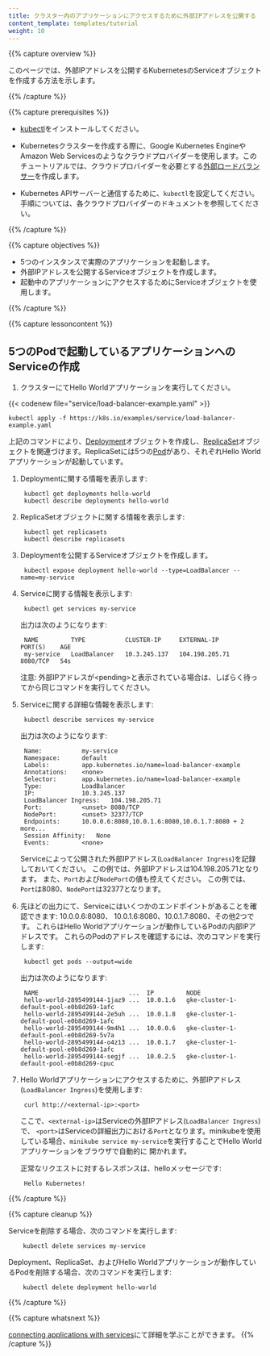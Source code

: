 ```yaml
---
title: クラスター内のアプリケーションにアクセスするために外部IPアドレスを公開する
content_template: templates/tutorial
weight: 10
---
```


{{% capture overview %}}

このページでは、外部IPアドレスを公開するKubernetesのServiceオブジェクトを作成する方法を示します。

{{% /capture %}}


{{% capture prerequisites %}}

 * [kubectl](/docs/tasks/tools/install-kubectl/)をインストールしてください。

 * Kubernetesクラスターを作成する際に、Google Kubernetes EngineやAmazon Web Servicesのようなクラウドプロバイダーを使用します。このチュートリアルでは、クラウドプロバイダーを必要とする[外部ロードバランサー](/docs/tasks/access-application-cluster/create-external-load-balancer/)を作成します。

 * Kubernetes APIサーバーと通信するために、`kubectl`を設定してください。手順については、各クラウドプロバイダーのドキュメントを参照してください。

{{% /capture %}}


{{% capture objectives %}}

* 5つのインスタンスで実際のアプリケーションを起動します。
* 外部IPアドレスを公開するServiceオブジェクトを作成します。
* 起動中のアプリケーションにアクセスするためにServiceオブジェクトを使用します。

{{% /capture %}}


{{% capture lessoncontent %}}

## 5つのPodで起動しているアプリケーションへのServiceの作成

1. クラスターにてHello Worldアプリケーションを実行してください。

{{< codenew file="service/load-balancer-example.yaml" >}}

```shell
kubectl apply -f https://k8s.io/examples/service/load-balancer-example.yaml
```


上記のコマンドにより、[Deployment](/docs/concepts/workloads/controllers/deployment/)オブジェクトを作成し、[ReplicaSet](/docs/concepts/workloads/controllers/replicaset/)オブジェクトを関連づけます。ReplicaSetには5つの[Pod](/docs/concepts/workloads/pods/pod/)があり、それぞれHello Worldアプリケーションが起動しています。

1. Deploymentに関する情報を表示します:

        kubectl get deployments hello-world
        kubectl describe deployments hello-world

1. ReplicaSetオブジェクトに関する情報を表示します:

        kubectl get replicasets
        kubectl describe replicasets

1. Deploymentを公開するServiceオブジェクトを作成します。

        kubectl expose deployment hello-world --type=LoadBalancer --name=my-service

1. Serviceに関する情報を表示します:

        kubectl get services my-service

    出力は次のようになります:

        NAME         TYPE           CLUSTER-IP     EXTERNAL-IP      PORT(S)    AGE
        my-service   LoadBalancer   10.3.245.137   104.198.205.71   8080/TCP   54s

    注意: 外部IPアドレスが\<pending\>と表示されている場合は、しばらく待ってから同じコマンドを実行してください。

1. Serviceに関する詳細な情報を表示します:

        kubectl describe services my-service

    出力は次のようになります:

        Name:           my-service
        Namespace:      default
        Labels:         app.kubernetes.io/name=load-balancer-example
        Annotations:    <none>
        Selector:       app.kubernetes.io/name=load-balancer-example
        Type:           LoadBalancer
        IP:             10.3.245.137
        LoadBalancer Ingress:   104.198.205.71
        Port:           <unset> 8080/TCP
        NodePort:       <unset> 32377/TCP
        Endpoints:      10.0.0.6:8080,10.0.1.6:8080,10.0.1.7:8080 + 2 more...
        Session Affinity:   None
        Events:         <none>

    Serviceによって公開された外部IPアドレス(`LoadBalancer Ingress`)を記録しておいてください。
    この例では、外部IPアドレスは104.198.205.71となります。
    また、`Port`および`NodePort`の値も控えてください。
    この例では、`Port`は8080、`NodePort`は32377となります。

1. 先ほどの出力にて、Serviceにはいくつかのエンドポイントがあることを確認できます: 10.0.0.6:8080、
   10.0.1.6:8080、10.0.1.7:8080、その他2つです。
   これらはHello Worldアプリケーションが動作しているPodの内部IPアドレスです。
   これらのPodのアドレスを確認するには、次のコマンドを実行します:

        kubectl get pods --output=wide

    出力は次のようになります:

        NAME                         ...  IP         NODE
        hello-world-2895499144-1jaz9 ...  10.0.1.6   gke-cluster-1-default-pool-e0b8d269-1afc
        hello-world-2895499144-2e5uh ...  10.0.1.8   gke-cluster-1-default-pool-e0b8d269-1afc
        hello-world-2895499144-9m4h1 ...  10.0.0.6   gke-cluster-1-default-pool-e0b8d269-5v7a
        hello-world-2895499144-o4z13 ...  10.0.1.7   gke-cluster-1-default-pool-e0b8d269-1afc
        hello-world-2895499144-segjf ...  10.0.2.5   gke-cluster-1-default-pool-e0b8d269-cpuc

1. Hello Worldアプリケーションにアクセスするために、外部IPアドレス(`LoadBalancer Ingress`)を使用します:

        curl http://<external-ip>:<port>

    ここで、`<external-ip>`はServiceの外部IPアドレス(`LoadBalancer Ingress`)で、
    `<port>`はServiceの詳細出力における`Port`となります。minikubeを使用している場合、`minikube service my-service`を実行することでHello Worldアプリケーションをブラウザで自動的に
    開かれます。

    正常なリクエストに対するレスポンスは、helloメッセージです:

        Hello Kubernetes!

{{% /capture %}}


{{% capture cleanup %}}

Serviceを削除する場合、次のコマンドを実行します:

        kubectl delete services my-service

Deployment、ReplicaSet、およびHello Worldアプリケーションが動作しているPodを削除する場合、次のコマンドを実行します:

        kubectl delete deployment hello-world

{{% /capture %}}


{{% capture whatsnext %}}

[connecting applications with services](/docs/concepts/services-networking/connect-applications-service/)にて詳細を学ぶことができます。
{{% /capture %}}
